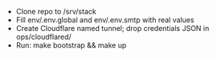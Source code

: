 - Clone repo to /srv/stack
- Fill env/.env.global and env/.env.smtp with real values
- Create Cloudflare named tunnel; drop credentials JSON in ops/cloudflared/
- Run: make bootstrap && make up

